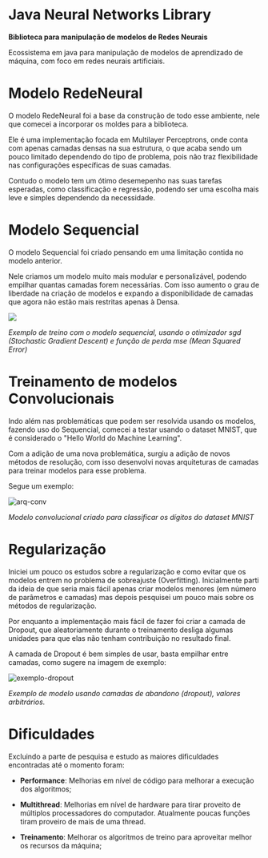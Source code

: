 # **Java Neural Networks Library**

**Biblioteca para manipulação de modelos de Redes Neurais**

Ecossistema em java para manipulação de modelos de aprendizado de máquina, com foco em redes neurais artificiais.

# **Modelo RedeNeural**

O modelo RedeNeural foi a base da construção de todo esse ambiente, nele que comecei a incorporar os moldes para a biblioteca.

Ele é uma implementação focada em Multilayer Perceptrons, onde conta com apenas camadas densas na sua estrutura, o que acaba sendo um pouco limitado dependendo do tipo de problema, pois não traz flexibilidade nas configurações específicas de suas camadas.

Contudo o modelo tem um ótimo desemepenho nas suas tarefas esperadas, como classificação e regressão, podendo ser uma escolha mais leve e simples dependendo da necessidade.

# **Modelo Sequencial**

O modelo Sequencial foi criado pensando em uma limitação contida no modelo anterior.

Nele criamos um modelo muito mais modular e personalizável, podendo empilhar quantas camadas forem necessárias. Com isso aumento o grau de liberdade na criação de modelos e expando a disponibilidade de camadas que agora não estão mais restritas apenas à Densa.

<img src="https://github.com/user-attachments/assets/347ab287-eb99-4b6c-9fa1-55dd18756a0f"/>

*Exemplo de treino com o modelo sequencial, usando o otimizador sgd (Stochastic Gradient Descent) e função de perda mse (Mean Squared Error)*

# **Treinamento de modelos Convolucionais**

Indo além nas problemáticas que podem ser resolvida usando os modelos, fazendo uso do Sequencial, comecei a testar usando o dataset MNIST, que é considerado o "Hello World do Machine Learning".

Com a adição de uma nova problemática, surgiu a adição de novos métodos de resolução, com isso desenvolvi novas arquiteturas de camadas para treinar modelos para esse problema. 

Segue um exemplo:

![arq-conv](https://github.com/thag0/JNN/assets/91092364/63d94991-60f4-40bc-8bef-2a77fe7d0ecf)

*Modelo convolucional criado para classificar os dígitos do dataset MNIST*

# **Regularização**

Iniciei um pouco os estudos sobre a regularização e como evitar que os modelos entrem no problema de sobreajuste (Overfitting). Inicialmente parti da ideia de que seria mais fácil apenas criar modelos menores (em número de parâmetros e camadas) mas depois pesquisei um pouco mais sobre os métodos de regularização.

Por enquanto a implementação mais fácil de fazer foi criar a camada de Dropout, que aleatoriamente durante o treinamento desliga algumas unidades para que elas não tenham contribuição no resultado final.

A camada de Dropout é bem simples de usar, basta empilhar entre camadas, como sugere na imagem de exemplo:

![exemplo-dropout](https://github.com/thag0/JNN/assets/91092364/1bb9cba6-75cf-4b12-9db0-b18a06dce20d)

*Exemplo de modelo usando camadas de abandono (dropout), valores arbitrários.*

# **Dificuldades**

Excluindo a parte de pesquisa e estudo as maiores dificuldades encontradas até o momento foram:

- **Performance**: Melhorias em nível de código para melhorar a execução dos algoritmos;

- **Multithread**: Melhorias em nível de hardware para tirar proveito de múltiplos processadores do computador. Atualmente poucas funções tiram proveiro de mais de uma thread.

- **Treinamento**: Melhorar os algoritmos de treino para aproveitar melhor os recursos da máquina;